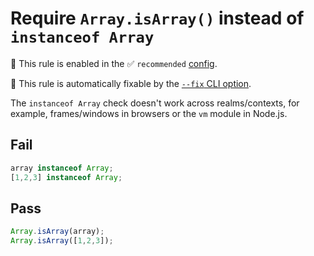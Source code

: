 # Require `Array.isArray()` instead of `instanceof Array`

💼 This rule is enabled in the ✅ `recommended` [config](https://github.com/sindresorhus/eslint-plugin-unicorn#preset-configs-eslintconfigjs).

🔧 This rule is automatically fixable by the [`--fix` CLI option](https://eslint.org/docs/latest/user-guide/command-line-interface#--fix).

<!-- end auto-generated rule header -->
<!-- Do not manually modify this header. Run: `npm run fix:eslint-docs` -->

The `instanceof Array` check doesn't work across realms/contexts, for example, frames/windows in browsers or the `vm` module in Node.js.

## Fail

```js
array instanceof Array;
[1,2,3] instanceof Array;
```

## Pass

```js
Array.isArray(array);
Array.isArray([1,2,3]);
```
